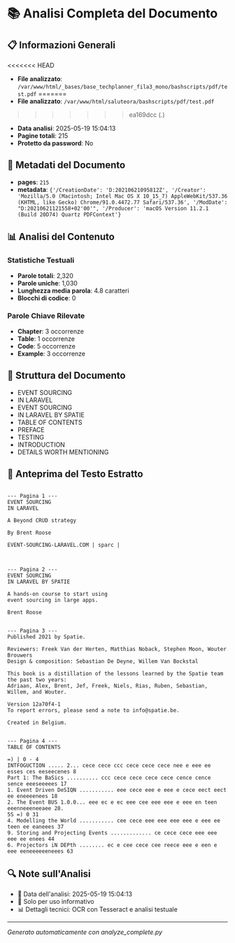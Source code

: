 # 📚 Analisi Completa del Documento

## 📋 Informazioni Generali
<<<<<<< HEAD
- **File analizzato**: `/var/www/html/_bases/base_techplanner_fila3_mono/bashscripts/pdf/test.pdf`
=======
- **File analizzato**: `/var/www/html/saluteora/bashscripts/pdf/test.pdf`
>>>>>>> ea169dcc (.)
- **Data analisi**: 2025-05-19 15:04:13
- **Pagine totali**: 215
- **Protetto da password**: No

## 📄 Metadati del Documento
- **pages**: `215`
- **metadata**: `{'/CreationDate': 'D:20210621095812Z', '/Creator': 'Mozilla/5.0 (Macintosh; Intel Mac OS X 10_15_7) AppleWebKit/537.36 (KHTML, like Gecko) Chrome/91.0.4472.77 Safari/537.36', '/ModDate': "D:20210621121558+02'00'", '/Producer': 'macOS Version 11.2.1 (Build 20D74) Quartz PDFContext'}`

## 📊 Analisi del Contenuto

### Statistiche Testuali

- **Parole totali**: 2,320
- **Parole uniche**: 1,030
- **Lunghezza media parola**: 4.8 caratteri
- **Blocchi di codice**: 0


### Parole Chiave Rilevate
- **Chapter**: 3 occorrenze
- **Table**: 1 occorrenze
- **Code**: 5 occorrenze
- **Example**: 3 occorrenze

## 📑 Struttura del Documento
- EVENT SOURCING
- IN LARAVEL
- EVENT SOURCING
- IN LARAVEL BY SPATIE
- TABLE OF CONTENTS
- PREFACE
- TESTING
- INTRODUCTION
- DETAILS WORTH MENTIONING

## 📝 Anteprima del Testo Estratto
```

--- Pagina 1 ---
EVENT SOURCING
IN LARAVEL

A Beyond CRUD strategy

By Brent Roose

EVENT-SOURCING-LARAVEL.COM | sparc |



--- Pagina 2 ---
EVENT SOURCING
IN LARAVEL BY SPATIE

A hands-on course to start using
event sourcing in large apps.

Brent Roose


--- Pagina 3 ---
Published 2021 by Spatie.

Reviewers: Freek Van der Herten, Matthias Noback, Stephen Moon, Wouter Brouwers
Design & composition: Sebastian De Deyne, Willem Van Bockstal

This book is a distillation of the lessons learned by the Spatie team the past two years:
Adriaan, Alex, Brent, Jef, Freek, Niels, Rias, Ruben, Sebastian, Willem, and Wouter.

Version 12a70f4-1
To report errors, please send a note to info@spatie.be.

Created in Belgium.


--- Pagina 4 ---
TABLE OF CONTENTS

=) | 0 - 4
INTFOGUCTION ..... 2... cece cece ccc cece cece cece nee e eee ee esses ces eeseecenes 8
Part 1: The BaSics .......... ccc cece cece cece cece cence cence sence eeeseeeees 17
1. Event Driven DeSIQN ........... eee cece eee e eee e cece eect eect ee eneeeenees 18
2. The Event BUS 1.0.0... eee ec e ec eee cee eee eee e eee en teen eeenneeeneeaee 28.
5S =) 0 31
4. Modelling the World ........... cee cece eee eee eee eee e eee ee teen ee eaneees 37
9. Storing and Projecting Events ............. ce cece cece eee eee eee ee enees 44
6. Projectors iN DEPth ........ ec e cee cece cee reece eee e een e eee eeneeeeeeneees 63
```

## 🔍 Note sull'Analisi
- 📅 Data dell'analisi: 2025-05-19 15:04:13
- 🔄 Solo per uso informativo
- 📊 Dettagli tecnici: OCR con Tesseract e analisi testuale

---
*Generato automaticamente con analyze_complete.py*
